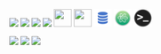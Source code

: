 <img src="https://img.shields.io/badge/python%20-%2314354C.svg?&style=for-the-badge&logo=python&logoColor=white"/>
<img src="https://img.shields.io/badge/github%20-%23121011.svg?&style=for-the-badge&logo=github&logoColor=white"/>
<img src="https://img.shields.io/badge/discord-%237289DA.svg?&style=for-the-badge&logo=discord&logoColor=white"/>
<img src="https://img.shields.io/badge/twitter-%231DA1F2.svg?&style=for-the-badge&logo=twitter&logoColor=white"/>


<img height="32" width="32" src="https://unpkg.com/simple-icons@v3/icons/discord.svg" />
<img height="32" width="32" src="https://unpkg.com/simple-icons@v3/icons/twitter.svg" />

<img height="32" width="32" src="https://raw.githubusercontent.com/github/explore/80688e429a7d4ef2fca1e82350fe8e3517d3494d/topics/sql/sql.png" />
<img height="32" width="32" src="https://raw.githubusercontent.com/github/explore/80688e429a7d4ef2fca1e82350fe8e3517d3494d/topics/atom/atom.png" />
<img height="32" width="32" src="https://raw.githubusercontent.com/github/explore/d92924b1d925bb134e308bd29c9de6c302ed3beb/topics/terminal/terminal.png" />

<img src="https://img.shields.io/badge/amd-Radeon%20RX%20590-%23ED1C24.svg?&style=for-the-badge"/>    <img src="https://img.shields.io/badge/intel-core%20i7%204770K-%230071C5.svg?&style=for-the-badge"/>      <img src="https://img.shields.io/badge/windows-%2010%20Pro-%23919191.svg?&style=for-the-badge"/>
